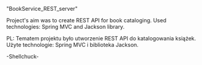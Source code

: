 "BookService_REST_server"

Project's aim was to create REST API for book cataloging. Used technologies: Spring MVC and Jackson library.

PL: Tematem projektu było utworzenie REST API do katalogowania książek. Użyte technologie: Spring MVC i biblioteka Jackson.

-Shellchuck-